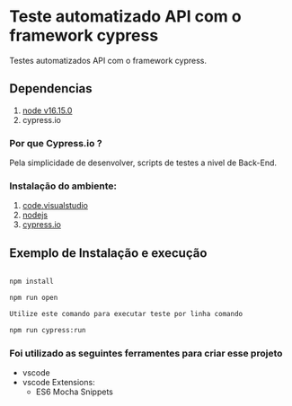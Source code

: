 # Teste automatizado API com o framework cypress 
Testes automatizados API com o framework cypress.

## Dependencias
 1. [node v16.15.0](https://nodejs.org/en/download/)
 2. cypress.io 


### Por que Cypress.io ?
 Pela simplicidade de desenvolver, scripts de testes a nivel de Back-End.


### Instalação do ambiente:
  1. [code.visualstudio](https://code.visualstudio.com/)
  2. [nodejs](https://nodejs.org/en/download/)
  3. [cypress.io](https://docs.cypress.io/guides/getting-started/installing-cypress#System-requirements)

## Exemplo de Instalação e execução
  ```cmd

  npm install 
  
  npm run open
  
  Utilize este comando para executar teste por linha comando
  
  npm run cypress:run

  ```
  

### Foi utilizado as seguintes ferramentes para criar esse projeto
 * vscode
 * vscode Extensions:
    * ES6 Mocha Snippets


